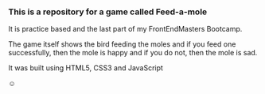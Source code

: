 ### This is a repository for a game called Feed-a-mole

It is practice based and the last part of my FrontEndMasters Bootcamp.

The game itself shows the bird feeding the moles and if you feed one successfully, then the mole is happy and if you do not, then the mole is sad.

It was built using HTML5, CSS3 and JavaScript

☺
